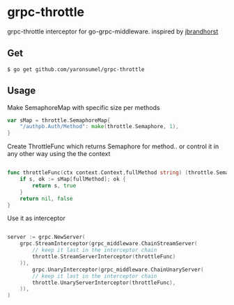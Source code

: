 # grpc-throttle
grpc-throttle interceptor for go-grpc-middleware. inspired by [jbrandhorst](https://jbrandhorst.com/post/go-semaphore/)

## Get

`$ go get github.com/yaronsumel/grpc-throttle`

## Usage

Make SemaphoreMap with specific size per methods

```go
var sMap = throttle.SemaphoreMap{
    "/authpb.Auth/Method": make(throttle.Semaphore, 1),
}
```

Create ThrottleFunc which returns Semaphore for method.. or control it in any other way using the the context
```go

func throttleFunc(ctx context.Context,fullMethod string) (throttle.Semaphore, bool) {
    if s, ok := sMap[fullMethod]; ok {
        return s, true
    }
    return nil, false
}

```

Use it as interceptor

```go

server := grpc.NewServer(
    grpc.StreamInterceptor(grpc_middleware.ChainStreamServer(
        // keep it last in the interceptor chain
        throttle.StreamServerInterceptor(throttleFunc)
    )),
        grpc.UnaryInterceptor(grpc_middleware.ChainUnaryServer(
        // keep it last in the interceptor chain
        throttle.UnaryServerInterceptor(throttleFunc),
    )),
)

```
